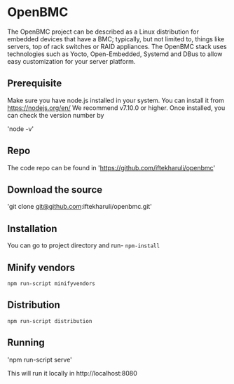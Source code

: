 # OpenBMC
The OpenBMC project can be described as a Linux distribution for embedded devices that have a BMC; typically, but not limited to, things like servers, top of rack switches or RAID appliances. The OpenBMC stack uses technologies such as Yocto, Open-Embedded, Systemd and DBus to allow easy customization for your server platform.

## Prerequisite
Make sure you have node.js installed in your system. You can install it from https://nodejs.org/en/ 
We recommend v7.10.0 or higher. Once installed, you can check the version number by 

'node -v'

## Repo
The code repo can be found in
'https://github.com/iftekharuli/openbmc'

## Download the source
'git clone git@github.com:iftekharuli/openbmc.git'

## Installation
You can go to project directory and run- 
`npm-install`

## Minify vendors
`npm run-script minifyvendors`

## Distribution
`npm run-script distribution`

## Running
'npm run-script serve'

This will run it locally in http://localhost:8080